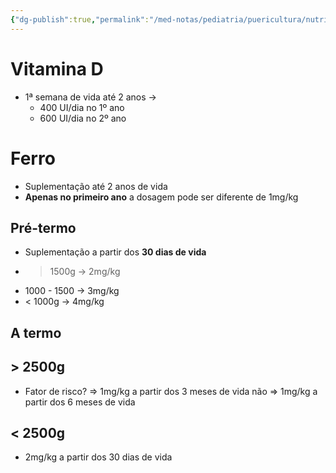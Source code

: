 ```yaml
---
{"dg-publish":true,"permalink":"/med-notas/pediatria/puericultura/nutricao/suplementacao/","tags":["review"]}
---
```


# Vitamina D
- 1ª semana de vida até 2 anos -> 
	- 400 UI/dia no 1º ano
	- 600 UI/dia no 2º ano

# Ferro
- Suplementação até 2 anos de vida
- **Apenas no primeiro ano** a dosagem pode ser diferente de 1mg/kg
## Pré-termo
- Suplementação a partir dos **30 dias de vida**
- > 1500g -> 2mg/kg
- 1000 - 1500 -> 3mg/kg
- < 1000g -> 4mg/kg

## A termo
## > 2500g
- Fator de risco? => 1mg/kg a partir dos 3 meses de vida 
			não => 1mg/kg a partir dos 6 meses de vida

## < 2500g
- 2mg/kg a partir dos 30 dias de vida